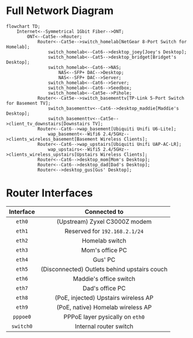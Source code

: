 # Full Network Diagram
```mermaid
flowchart TD;
	Internet<--Symmetrical 1Gbit Fiber-->ONT;
		ONT<--Cat5e-->Router;
			Router<--Cat5e-->switch_homelab[NetGear 8-Port Switch for Homelab];
				switch_homelab<--Cat6-->desktop_joey[Joey's Desktop];
				switch_homelab<--Cat5-->desktop_bridget[Bridget's Desktop];
				switch_homelab<--Cat6-->NAS;
					NAS<--SFP+ DAC-->Desktop;
					NAS<--SFP+ DAC-->Server;
				switch_homelab<--Cat6-->Server;
				switch_homelab<--Cat6-->Seedbox;
				switch_homelab<--Cat5e-->Pihole;
			Router<--Cat5e-->switch_basementtv[TP-Link 5-Port Switch for Basement TV];
				switch_basementtv<--Cat6-->desktop_maddie[Maddie's Desktop];
				switch_basementtv<--Cat5e-->client_tv_downstairs[Downstairs TV];
			Router<--Cat6-->wap_basement[Ubiquiti Unifi U6-Lite];
				wap_basement<--Wifi6 2.4/5GHz-->clients_wireless_basement[Basement Wireless Clients];
			Router<--Cat6-->wap_upstairs[Ubiquiti Unifi UAP-AC-LR];
				wap_upstairs<--Wifi5 2.4/5GHz-->clients_wireless_upstairs[Upstairs Wireless Clients];
			Router<--Cat6-->desktop_mom[Mom's Desktop];
			Router<--Cat6-->desktop_dad[Dad's Desktop];
			Router<-->desktop_gus[Gus' Desktop];	
```
# Router Interfaces
| Interface | Connected to |
|:---------:|:------------:|
| `eth0` | (Upstream) Zyxel C3000Z modem | 
| `eth1` | Reserved for `192.168.2.1/24` |
| `eth2` | Homelab switch |
| `eth3` | Mom's office PC |
| `eth4` | Gus' PC |
| `eth5` | (Disconnected) Outlets behind upstairs couch |
| `eth6` | Maddie's office switch |
| `eth7` | Dad's office PC |
| `eth8` | (PoE, injected) Upstairs wireless AP |
| `eth9` | (PoE, native) Homelab wireless AP |
| `pppoe0` | PPPoE layer pysically on `eth0` |
| `switch0` | Internal router switch |